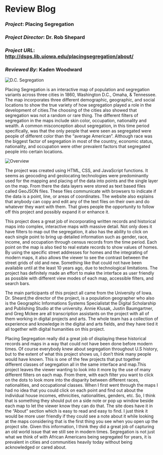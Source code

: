 # **Review Blog**

### *Project*: **Placing Segregation**

### *Project Director*: **Dr. Rob Shepard**

### *Project URL*: http://dsps.lib.uiowa.edu/placingsegregation/about/

### *Reviewed By*: **Kaden Woodward**

 ![D.C. Segregation](https://kaden4343.github.io/The-Wood/images/PlaceSeg.jpg)

  Placing Segregation is an interactive map of population and segregation variants across three cities in 1860, Washington D.C., Omaha, & Tennessee. The map incorporates three different demographic, geographic, and social locations to show the true variety of how segregation played a role in the development of cities.The choosing of the cities also showed that segregation was not a random or rare thing. The different filters of segregation in the maps include skin color, occupation, nationality and wealth. A common misconception about segregation, in this time period specifically, was that the only people that were seen as segregated were people of different color than the “average American”. Although race was the biggest factor of segregation in most of the country, economic status, nationality, and occupation were other prevalent factors that segregated people into certain locations. 

![Overview](https://kaden4343.github.io/The-Wood/images/PlaceSeg2.jpg)

  The project was created using HTML, CSS, and JavaScript functions. It seems as geocoding and geolocating technologies were predominantly used for the mapping and placing of the data into points and the single layer on the map. From there the data layers were stored as text based files called GeoJSON files. These files communicate with browsers to indicate if the data is a point, line, or areas of coordinates. The website also explains that anybody can copy and edit any of the text files on their own and do whatever they want with them. That gives people the opportunity to follow off this project and possibly expand it or enhance it.


  This project does a great job of incorporating written records and historical maps into complex, interactive maps with massive detail. Not only does it have filters to map out the segregation, it also has the ability to click on each single point to bring up detailed information such as gender, race, income, and occupation through census records from the time period. Each point on the map is also tied to real estate records to show values of homes. By using the specific street addresses for homes and the integrating of modern maps, it also allows the viewer to see the contrast between the street grids of old and new. Something like that could not have been available until at the least 10 years ago, due to technological limitations. The project has definitely made an effort to make the interface as user friendly as possible with different view modes of each map, accessible filters, and search bars. 



  The main participants of this project all came from the University of Iowa. Dr. Sheard,the director of the project, is a population geographer who also is the Geographic Informations Systems Specialistat the Digital Scholarship and Publishing Studio at the university. Annie Klusak, Justin Baumgartner, and Greg Mckee are all transcription assistants on the project with all of them working in digital projects and arts. The whole team has a collection of experience and knowledge in the digital and arts fields, and they have tied it all together with digital humanities on this project.

 

  Placing Segregation really did a great job of displaying these historical records and maps in a way that could not have been done before modern times. Of course everybody knew about segregation throughout U.S history, but to the extent of what this project shows us, I don’t think many people would have known. This is one of the few projects that put together different classes of segregation all in the same interface and map.This project leaves the viewer wanting to look into it more by the use of many different filters on each map. From there, with each filter you want to click on the dots to look more into the disparity between different races, nationalities, and occupational classes. When I first went through the maps I had no idea that you could click on each point and find out about the individual house incomes, ethnicities, nationalities, genders, etc. So, I think that is something they should put on a side note or pop up window beside each map to let the viewer know they can do that. The site does have it in the “About” section which is easy to read and easy to find. I just think it would be more user friendly if they could see a note about it while looking at the maps considering that is the first thing you see when you open up the project site. Given this information, I think they did a great job of capturing an old world issue that we still see in modern times. Segregation is not just what we think of with African Americans being segregated for years, it is prevalent in cities and communities heavily today without being acknowledged or cared about.


